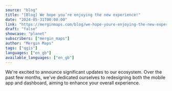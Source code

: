 ```yaml
---
source: "blog"
title: "[Blog] We hope you’re enjoying the new experience!"
date: "2024-05-31T00:00:00"
link: "https://merginmaps.com/blog/we-hope-youre-enjoying-the-new-experience?utm_source=qgis"
draft: "false"
showcase: "planet"
subscribers: ["mergin_maps"]
author: "Mergin Maps"
tags: ["qgis"]
languages: ["en_gb"]
available_languages: ["en_gb"]
---
```


We're excited to announce significant updates to our ecosystem. Over the past few months, we've dedicated ourselves to redesigning both the mobile app and dashboard, aiming to enhance your overall experience.
